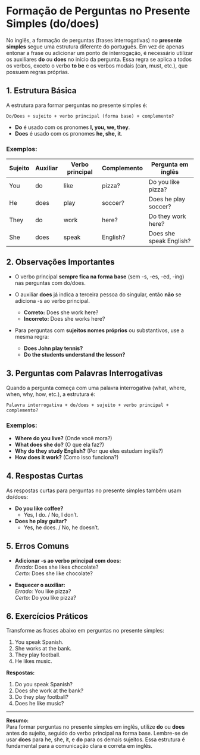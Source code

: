 # Formação de Perguntas no Presente Simples (do/does)

No inglês, a formação de perguntas (frases interrogativas) no **presente simples** segue uma estrutura diferente do português. Em vez de apenas entonar a frase ou adicionar um ponto de interrogação, é necessário utilizar os auxiliares **do** ou **does** no início da pergunta. Essa regra se aplica a todos os verbos, exceto o verbo **to be** e os verbos modais (can, must, etc.), que possuem regras próprias.

## 1. Estrutura Básica

A estrutura para formar perguntas no presente simples é:

```
Do/Does + sujeito + verbo principal (forma base) + complemento?
```

- **Do** é usado com os pronomes **I, you, we, they**.
- **Does** é usado com os pronomes **he, she, it**.

### Exemplos:

| Sujeito      | Auxiliar | Verbo principal | Complemento         | Pergunta em inglês           |
|--------------|----------|-----------------|---------------------|------------------------------|
| You          | do       | like            | pizza?              | Do you like pizza?           |
| He           | does     | play            | soccer?             | Does he play soccer?         |
| They         | do       | work            | here?               | Do they work here?           |
| She          | does     | speak           | English?            | Does she speak English?      |

## 2. Observações Importantes

- O verbo principal **sempre fica na forma base** (sem -s, -es, -ed, -ing) nas perguntas com do/does.
- O auxiliar **does** já indica a terceira pessoa do singular, então **não** se adiciona -s ao verbo principal.

  - **Correto:** Does she work here?
  - **Incorreto:** Does she works here?

- Para perguntas com **sujeitos nomes próprios** ou substantivos, use a mesma regra:

  - **Does John play tennis?**
  - **Do the students understand the lesson?**

## 3. Perguntas com Palavras Interrogativas

Quando a pergunta começa com uma palavra interrogativa (what, where, when, why, how, etc.), a estrutura é:

```
Palavra interrogativa + do/does + sujeito + verbo principal + complemento?
```

### Exemplos:

- **Where do you live?** (Onde você mora?)
- **What does she do?** (O que ela faz?)
- **Why do they study English?** (Por que eles estudam inglês?)
- **How does it work?** (Como isso funciona?)

## 4. Respostas Curtas

As respostas curtas para perguntas no presente simples também usam do/does:

- **Do you like coffee?**
  - Yes, I do. / No, I don’t.
- **Does he play guitar?**
  - Yes, he does. / No, he doesn’t.

## 5. Erros Comuns

- **Adicionar -s ao verbo principal com does:**  
  *Errado:* Does she likes chocolate?  
  *Certo:* Does she like chocolate?

- **Esquecer o auxiliar:**  
  *Errado:* You like pizza?  
  *Certo:* Do you like pizza?

## 6. Exercícios Práticos

Transforme as frases abaixo em perguntas no presente simples:

1. You speak Spanish.  
2. She works at the bank.  
3. They play football.  
4. He likes music.

**Respostas:**

1. Do you speak Spanish?
2. Does she work at the bank?
3. Do they play football?
4. Does he like music?

---

**Resumo:**  
Para formar perguntas no presente simples em inglês, utilize **do** ou **does** antes do sujeito, seguido do verbo principal na forma base. Lembre-se de usar **does** para he, she, it, e **do** para os demais sujeitos. Essa estrutura é fundamental para a comunicação clara e correta em inglês.